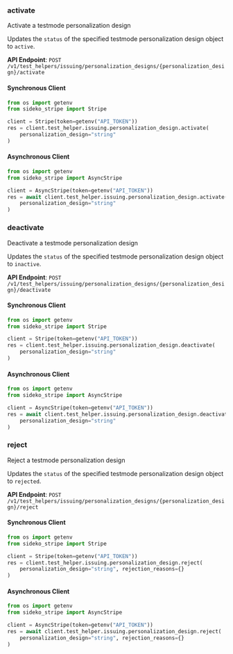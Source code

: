 
### activate <a name="activate"></a>
Activate a testmode personalization design

<p>Updates the <code>status</code> of the specified testmode personalization design object to <code>active</code>.</p>

**API Endpoint**: `POST /v1/test_helpers/issuing/personalization_designs/{personalization_design}/activate`

#### Synchronous Client

```python
from os import getenv
from sideko_stripe import Stripe

client = Stripe(token=getenv("API_TOKEN"))
res = client.test_helper.issuing.personalization_design.activate(
    personalization_design="string"
)
```

#### Asynchronous Client

```python
from os import getenv
from sideko_stripe import AsyncStripe

client = AsyncStripe(token=getenv("API_TOKEN"))
res = await client.test_helper.issuing.personalization_design.activate(
    personalization_design="string"
)
```

### deactivate <a name="deactivate"></a>
Deactivate a testmode personalization design

<p>Updates the <code>status</code> of the specified testmode personalization design object to <code>inactive</code>.</p>

**API Endpoint**: `POST /v1/test_helpers/issuing/personalization_designs/{personalization_design}/deactivate`

#### Synchronous Client

```python
from os import getenv
from sideko_stripe import Stripe

client = Stripe(token=getenv("API_TOKEN"))
res = client.test_helper.issuing.personalization_design.deactivate(
    personalization_design="string"
)
```

#### Asynchronous Client

```python
from os import getenv
from sideko_stripe import AsyncStripe

client = AsyncStripe(token=getenv("API_TOKEN"))
res = await client.test_helper.issuing.personalization_design.deactivate(
    personalization_design="string"
)
```

### reject <a name="reject"></a>
Reject a testmode personalization design

<p>Updates the <code>status</code> of the specified testmode personalization design object to <code>rejected</code>.</p>

**API Endpoint**: `POST /v1/test_helpers/issuing/personalization_designs/{personalization_design}/reject`

#### Synchronous Client

```python
from os import getenv
from sideko_stripe import Stripe

client = Stripe(token=getenv("API_TOKEN"))
res = client.test_helper.issuing.personalization_design.reject(
    personalization_design="string", rejection_reasons={}
)
```

#### Asynchronous Client

```python
from os import getenv
from sideko_stripe import AsyncStripe

client = AsyncStripe(token=getenv("API_TOKEN"))
res = await client.test_helper.issuing.personalization_design.reject(
    personalization_design="string", rejection_reasons={}
)
```
